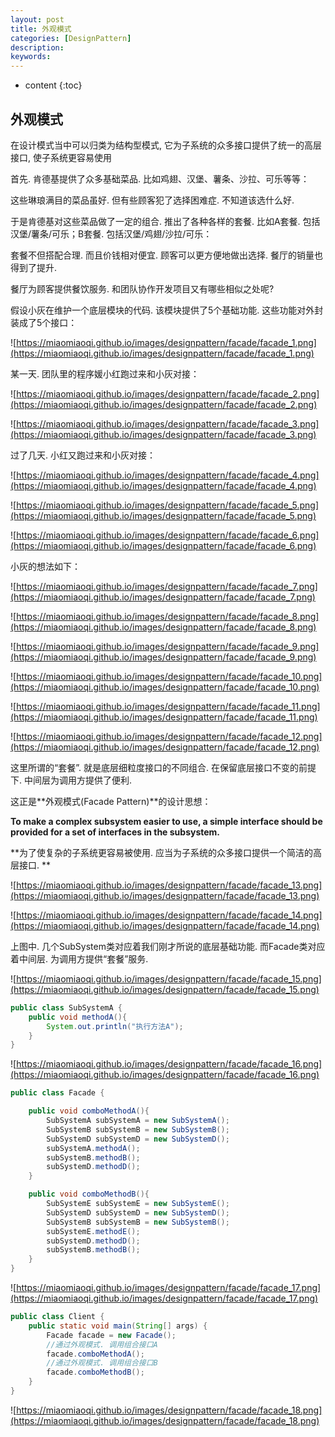 ```yaml
---
layout: post
title: 外观模式
categories: [DesignPattern]
description: 
keywords: 
---
```



* content
{:toc}




## 外观模式

在设计模式当中可以归类为结构型模式, 它为子系统的众多接口提供了统一的高层接口, 使子系统更容易使用

首先. 肯德基提供了众多基础菜品. 比如鸡翅、汉堡、薯条、沙拉、可乐等等：

这些琳琅满目的菜品虽好. 但有些顾客犯了选择困难症. 不知道该选什么好. 

于是肯德基对这些菜品做了一定的组合. 推出了各种各样的套餐. 比如A套餐. 包括汉堡/薯条/可乐；B套餐. 包括汉堡/鸡翅/沙拉/可乐：

套餐不但搭配合理. 而且价钱相对便宜. 顾客可以更方便地做出选择. 餐厅的销量也得到了提升. 

餐厅为顾客提供餐饮服务. 和团队协作开发项目又有哪些相似之处呢? 



假设小灰在维护一个底层模块的代码. 该模块提供了5个基础功能. 这些功能对外封装成了5个接口：

![https://miaomiaoqi.github.io/images/designpattern/facade/facade_1.png](https://miaomiaoqi.github.io/images/designpattern/facade/facade_1.png)

某一天. 团队里的程序媛小红跑过来和小灰对接：

![https://miaomiaoqi.github.io/images/designpattern/facade/facade_2.png](https://miaomiaoqi.github.io/images/designpattern/facade/facade_2.png)

![https://miaomiaoqi.github.io/images/designpattern/facade/facade_3.png](https://miaomiaoqi.github.io/images/designpattern/facade/facade_3.png)

过了几天. 小红又跑过来和小灰对接：

![https://miaomiaoqi.github.io/images/designpattern/facade/facade_4.png](https://miaomiaoqi.github.io/images/designpattern/facade/facade_4.png)

![https://miaomiaoqi.github.io/images/designpattern/facade/facade_5.png](https://miaomiaoqi.github.io/images/designpattern/facade/facade_5.png)

![https://miaomiaoqi.github.io/images/designpattern/facade/facade_6.png](https://miaomiaoqi.github.io/images/designpattern/facade/facade_6.png)

小灰的想法如下：

![https://miaomiaoqi.github.io/images/designpattern/facade/facade_7.png](https://miaomiaoqi.github.io/images/designpattern/facade/facade_7.png)

![https://miaomiaoqi.github.io/images/designpattern/facade/facade_8.png](https://miaomiaoqi.github.io/images/designpattern/facade/facade_8.png)

![https://miaomiaoqi.github.io/images/designpattern/facade/facade_9.png](https://miaomiaoqi.github.io/images/designpattern/facade/facade_9.png)

![https://miaomiaoqi.github.io/images/designpattern/facade/facade_10.png](https://miaomiaoqi.github.io/images/designpattern/facade/facade_10.png)

![https://miaomiaoqi.github.io/images/designpattern/facade/facade_11.png](https://miaomiaoqi.github.io/images/designpattern/facade/facade_11.png)

![https://miaomiaoqi.github.io/images/designpattern/facade/facade_12.png](https://miaomiaoqi.github.io/images/designpattern/facade/facade_12.png)

这里所谓的“套餐”. 就是底层细粒度接口的不同组合. 在保留底层接口不变的前提下. 中间层为调用方提供了便利. 

这正是**外观模式(Facade Pattern)**的设计思想：

**To make a complex subsystem easier to use, a simple interface should be provided for a set of interfaces in the subsystem.**

**为了使复杂的子系统更容易被使用. 应当为子系统的众多接口提供一个简洁的高层接口. **

![https://miaomiaoqi.github.io/images/designpattern/facade/facade_13.png](https://miaomiaoqi.github.io/images/designpattern/facade/facade_13.png)

![https://miaomiaoqi.github.io/images/designpattern/facade/facade_14.png](https://miaomiaoqi.github.io/images/designpattern/facade/facade_14.png)

上图中. 几个SubSystem类对应着我们刚才所说的底层基础功能. 而Facade类对应着中间层. 为调用方提供“套餐”服务. 

![https://miaomiaoqi.github.io/images/designpattern/facade/facade_15.png](https://miaomiaoqi.github.io/images/designpattern/facade/facade_15.png)

```java
public class SubSystemA {
    public void methodA(){
        System.out.println("执行方法A");
    }
}
```

![https://miaomiaoqi.github.io/images/designpattern/facade/facade_16.png](https://miaomiaoqi.github.io/images/designpattern/facade/facade_16.png)

```java
public class Facade {

    public void comboMethodA(){
        SubSystemA subSystemA = new SubSystemA();
        SubSystemB subSystemB = new SubSystemB();
        SubSystemD subSystemD = new SubSystemD();
        subSystemA.methodA();
        subSystemB.methodB();
        subSystemD.methodD();
    }

    public void comboMethodB(){
        SubSystemE subSystemE = new SubSystemE();
        SubSystemD subSystemD = new SubSystemD();
        SubSystemB subSystemB = new SubSystemB();
        subSystemE.methodE();
        subSystemD.methodD();
        subSystemB.methodB();
    }
}
```

![https://miaomiaoqi.github.io/images/designpattern/facade/facade_17.png](https://miaomiaoqi.github.io/images/designpattern/facade/facade_17.png)

```java
public class Client {
    public static void main(String[] args) {
        Facade facade = new Facade();
        //通过外观模式. 调用组合接口A
        facade.comboMethodA();
        //通过外观模式. 调用组合接口B
        facade.comboMethodB();
    }
}
```

![https://miaomiaoqi.github.io/images/designpattern/facade/facade_18.png](https://miaomiaoqi.github.io/images/designpattern/facade/facade_18.png)